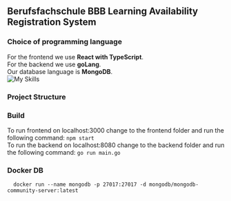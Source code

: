 ## Berufsfachschule BBB Learning Availability Registration System

### Choice of programming language
For the frontend we use **React with TypeScript**.  
For the backend we use **goLang**.  
Our database language is **MongoDB**.  
![My Skills](https://skillicons.dev/icons?i=react,typescript,go,mongodb&theme=light)

### Project Structure

### Build
To run frontend on localhost:3000 change to the frontend folder and run the following command: ``npm start``  
To run the backend on localhost:8080 change to the backend folder and run the following command: ``go run main.go``

### Docker DB
```shell
  docker run --name mongodb -p 27017:27017 -d mongodb/mongodb-community-server:latest
```
